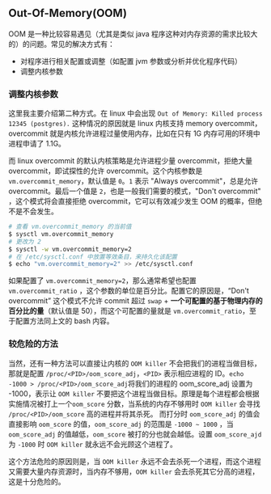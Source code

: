 
## Out-Of-Memory(OOM)

OOM 是一种比较容易遇见（尤其是类似 java 程序这种对内存资源的需求比较大的）的问题。常见的解决方式有：
- 对程序进行相关配置或调整（如配置 jvm 参数或分析并优化程序代码）
- 调整内核参数

### 调整内核参数

这里我主要介绍第二种方式。在 linux 中会出现 `Out of Memory: Killed process 12345 (postgres).` 这种情况的原因就是 linux 内核支持 memory overcommit，overcommit 就是内核允许进程过量使用内存，比如在只有 1G 内存可用的环境中进程申请了 1.1G。

而 linux overcommit 的默认内核策略是允许进程少量 overcommit，拒绝大量 overcommit，即试探性的允许 overcommit。这个内核参数是 `vm.overcommit_memory`，默认值是 `0`。`1` 表示 "Always overcommit"，总是允许 overcommit。最后一个值是 `2`，也是一般我们需要的模式，"Don't overcommit" ，这个模式将会直接拒绝 overcommit，它可以有效减少发生 OOM 的概率，但绝不是不会发生。

```bash
# 查看 vm.overcommit_memory 的当前值
$ sysctl vm.overcommit_memory
# 更改为 2
$ sysctl -w vm.overcommit_memory=2
# 在 /etc/sysctl.conf 中放置等效条目，来持久化该配置
$ echo "vm.overcommit_memory=2" >> /etc/sysctl.conf
```
如果配置了 `vm.overcommit_memory=2`，那么通常希望也配置 `vm.overcommit_ratio` ，这个参数的单位是百分比。配置它的原因是，“Don't overcommit” 这个模式不允许 commit 超过 `swap` + **一个可配置的基于物理内存的百分比的量**（默认值是 50），而这个可配置的量就是 `vm.overcommit_ratio`，至于配置方法同上文的 bash 内容。

### 较危险的方法

当然，还有一种方法可以直接让内核的 `OOM killer` 不会把我们的进程当做目标，那就是配置 `/proc/<PID>/oom_score_adj`，`<PID>` 表示相应进程的 ID。`echo -1000 > /proc/<PID>/oom_score_adj`将我们的进程的 oom_score_adj 设置为 -1000，表示让 `OOM killer` 不要把这个进程当做目标。原理是每个进程都会根据实施情况被打上一个`oom_score` 分数，当系统的内存不够用时 `OOM killer` 会寻找 `/proc/<PID>/oom_score` 高的进程并将其杀死。 而打分时 `oom_score_adj` 的值会直接影响 `oom_score` 的值，`oom_score_adj` 的范围是 `-1000 ~ 1000` ，当 `oom_score_adj` 的值越低，`oom_score` 被打的分也就会越低。设置 `oom_score_ajd` 为 `-1000` 时 `OOM killer` 就永远不会光顾这个进程了。

这个方法危险的原因则是，当 `OOM killer` 永远不会去杀死一个进程，而这个进程又需要大量内存资源时，当内存不够用，`OOM killer` 会去杀死其它分高的进程，这是十分危险的。 
